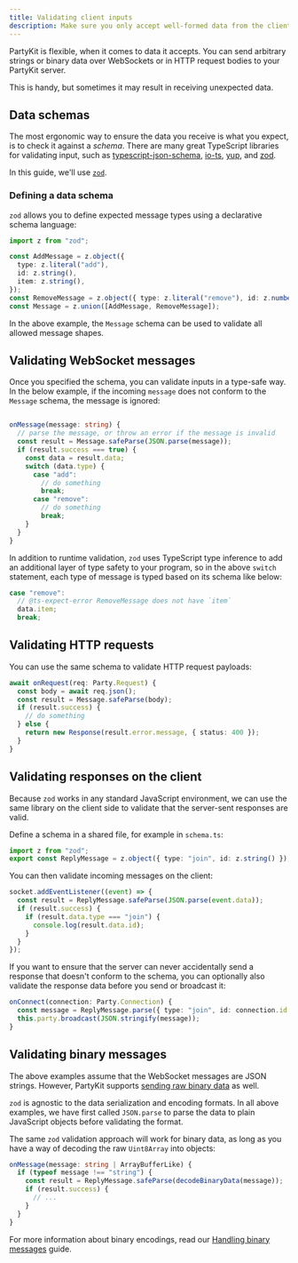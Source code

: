 ```yaml
---
title: Validating client inputs
description: Make sure you only accept well-formed data from the clients
---
```


PartyKit is flexible, when it comes to data it accepts. You can send arbitrary strings or binary data over WebSockets or in HTTP request bodies to your PartyKit server.

This is handy, but sometimes it may result in receiving unexpected data.

## Data schemas

The most ergonomic way to ensure the data you receive is what you expect, is to check it against a _schema_. There are many great TypeScript libraries for validating input, such as [typescript-json-schema](https://github.com/YousefED/typescript-json-schema), [io-ts](https://github.com/gcanti/io-ts), [yup](https://github.com/jquense/yup), and [zod](https://github.com/colinhacks/zod).

In this guide, we'll use [`zod`](https://github.com/colinhacks/zod).

### Defining a data schema

`zod` allows you to define expected message types using a declarative schema language:

```ts
import z from "zod";

const AddMessage = z.object({
  type: z.literal("add"),
  id: z.string(),
  item: z.string(),
});
const RemoveMessage = z.object({ type: z.literal("remove"), id: z.number() });
const Message = z.union([AddMessage, RemoveMessage]);
```

In the above example, the `Message` schema can be used to validate all allowed message shapes.

## Validating WebSocket messages

Once you specified the schema, you can validate inputs in a type-safe way. In the below example, if the incoming `message` does not conform to the `Message` schema, the message is ignored:

```ts

onMessage(message: string) {
  // parse the message, or throw an error if the message is invalid
  const result = Message.safeParse(JSON.parse(message));
  if (result.success === true) {
    const data = result.data;
    switch (data.type) {
      case "add":
        // do something
        break;
      case "remove":
        // do something
        break;
    }
  }
}
```

In addition to runtime validation, `zod` uses TypeScript type inference to add an additional layer of type safety to your program, so in the above `switch` statement, each type of message is typed based on its schema like below:

```ts
case "remove":
  // @ts-expect-error RemoveMessage does not have `item`
  data.item;
  break;
```

## Validating HTTP requests

You can use the same schema to validate HTTP request payloads:

```ts
await onRequest(req: Party.Request) {
  const body = await req.json();
  const result = Message.safeParse(body);
  if (result.success) {
    // do something
  } else {
    return new Response(result.error.message, { status: 400 });
  }
}
```

## Validating responses on the client

Because `zod` works in any standard JavaScript environment, we can use the same library on the client side to validate that the server-sent responses are valid.

Define a schema in a shared file, for example in `schema.ts`:

```ts
import z from "zod";
export const ReplyMessage = z.object({ type: "join", id: z.string() });
```

You can then validate incoming messages on the client:

```ts
socket.addEventListener((event) => {
  const result = ReplyMessage.safeParse(JSON.parse(event.data));
  if (result.success) {
    if (result.data.type === "join") {
      console.log(result.data.id);
    }
  }
});
```

If you want to ensure that the server can never accidentally send a response that doesn't conform to the schema, you can optionally also validate the response data before you send or broadcast it:

```ts
onConnect(connection: Party.Connection) {
  const message = ReplyMessage.parse({ type: "join", id: connection.id });
  this.party.broadcast(JSON.stringify(message));
}
```

## Validating binary messages

The above examples assume that the WebSocket messages are JSON strings. However, PartyKit supports [sending raw binary data](./guides/handling-binary-messages/) as well.

`zod` is agnostic to the data serialization and encoding formats. In all above examples, we have first called `JSON.parse` to parse the data to plain JavaScript objects before validating the format.

The same `zod` validation approach will work for binary data, as long as you have a way of decoding the raw `Uint8Array` into objects:

```ts
onMessage(message: string | ArrayBufferLike) {
  if (typeof message !== "string") {
    const result = ReplyMessage.safeParse(decodeBinaryData(message));
    if (result.success) {
      // ...
    }
  }
}
```

For more information about binary encodings, read our [Handling binary messages](/guides/handling-binary-messages) guide.
